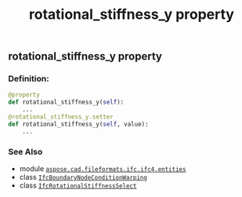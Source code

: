 ﻿---
title: rotational_stiffness_y property
second_title: Aspose.CAD for Python via .NET API References
description: 
type: docs
weight: 80
url: /python-net/aspose.cad.fileformats.ifc.ifc4.entities/ifcboundarynodeconditionwarping/rotational_stiffness_y/
is_root: false
---

## rotational_stiffness_y property

### Definition:
```python
@property
def rotational_stiffness_y(self):
    ...
@rotational_stiffness_y.setter
def rotational_stiffness_y(self, value):
    ...
```

### See Also
* module [`aspose.cad.fileformats.ifc.ifc4.entities`](../../)
* class [`IfcBoundaryNodeConditionWarping`](/cad/python-net/aspose.cad.fileformats.ifc.ifc4.entities/ifcboundarynodeconditionwarping)
* class [`IfcRotationalStiffnessSelect`](/cad/python-net/aspose.cad.fileformats.ifc.ifc4.types/ifcrotationalstiffnessselect)
